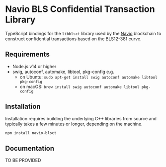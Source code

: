 # Navio BLS Confidential Transaction Library

TypeScript bindings for the `libblsct` library used by the [Navio](https://nav.io/) blockchain to construct confidential transactions based on the BLS12-381 curve.

## Requirements
- Node.js v14 or higher
- swig, autoconf, automake, libtool, pkg-config e.g.
  - on Ubuntu: `sudo apt-get install swig autoconf automake libtool pkg-config`
  - on macOS: `brew install swig autoconf automake libtool pkg-config`

## Installation
Installation requires building the underlying C++ libraries from source and typically takes a few minutes or longer, depending on the machine.

```bash
npm install navio-blsct
```

## Documentation
TO BE PROVIDED
